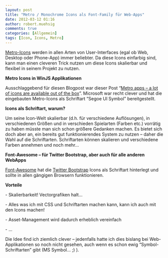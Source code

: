 ```yaml
---
layout: post
title: "Metro / Monochrome Icons als Font-Family für Web-Apps"
date: 2012-03-12 01:16
author: robert.muehsig
comments: true
categories: [Allgemein]
tags: [Icon, Icons, Metro]
---
```

<p><a href="http://code-inside.de/blog/2011/11/25/kostenlose-icons-im-metro-lookmonochromminimalist-icons/">Metro-Icons</a> werden in allen Arten von User-Interfaces (egal ob Web, Desktop oder Phone-App) immer beliebter. Da diese Icons einfarbig sind, kann man einen cleveren Trick nutzen um diese Icons skalierbar und flexibel in seinem Projekt zu nutzen.</p> <p><strong>Metro Icons in WinJS Applikationen</strong></p> <p>Ausschlaggebend für diesen Blogpost war dieser Post “<a href="http://www.jonathanantoine.com/2012/03/05/winjs-out-of-the-box-available-icons/">Metro apps – a lot of icons are available out of the box</a>”. Microsoft war recht clever und hat die eingebauten Metro-Icons als Schriftart “Segoe UI Symbol” bereitgestellt.</p> <p><strong>Icons als Schriftart, warum?</strong></p> <p>Um seine Icon-Welt skalierbar (d.h. für verschiedene Auflösungen), in verschiedenen Größen und in verschieden Spielarten (Farben etc.) vorrätig zu haben müsste man sich schon größere Gedanken machen. Es bietet sich doch aber an, ein bereits gut funktionierendes System zu nutzen – daher die Wahl auf die Schriftarten. Schriftarten können skalieren und verschiedene Farben annehmen und noch mehr…</p> <p><strong>Font-Awesome – für Twitter Bootstrap, aber auch für alle anderen WebApps</strong></p> <p><a href="http://fortawesome.github.com/Font-Awesome/">Font-Awesome</a> hat die <a href="http://code-inside.de/blog/2012/02/02/twitter-bootstrap-2-0-released-release-prsentation/">Twitter Bootstrap</a> Icons als Schriftart hinterlegt und sollte in allen gängigen Browsern funktionieren. </p> <p><strong>Vorteile</strong></p> <p>- Skalierbarkeit! Vectorgrafiken halt…</p> <p>- Alles was ich mit CSS und Schriftarten machen kann, kann ich auch mit den Icons machen!</p> <p>- Asset-Management wird dadurch erheblich vereinfach</p> <p>- …</p> <p>Die Idee find ich ziemlich clever – jedenfalls hatte ich dies bislang bei Web-Applikationen so noch nicht gesehen, auch wenn es schon ewig “Symbol-Schriftarten” gibt (MS Symbol… ;) ).</p>
